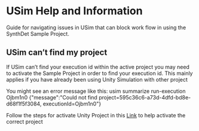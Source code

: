 # USim Help and Information 
Guide for navigating issues in USim that can block work flow in using the SynthDet Sample Project.

## USim can’t find my project
If USim can’t find your execution id within the active project you may need to activate the Sample Project in order to find your execution id. This mainly applies if you have already been using Unity Simulation with other project 

You might see an error message like this:
usim summarize run-execution Ojbm1n0
{"message":"Could not find project=595c36c6-a73d-4dfd-bd8e-d68f1f5f3084, executionId=Ojbm1n0"}

Follow the steps for activate Unity Project in this [Link](https://github.com/Unity-Technologies/Unity-Simulation-Docs/blob/master/doc/quickstart.md#activate-unity-project) to help activate the correct project 